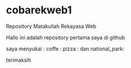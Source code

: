 # cobarekweb1
 Repository Matakuliah Rekayasa Web
 
 Hallo ini adalah repository pertama saya di github
 
 saya menyukai : coffe : pizza : dan national_park:
 
 terimaksih
